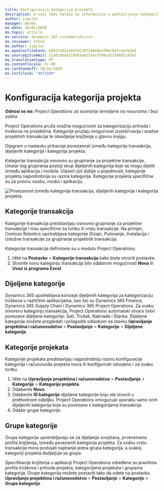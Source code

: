 ```yaml
---
title: Konfiguracija kategorija projekta
description: U ovoj temi nalaze se informacije o postavljanju kategorija projekta.
author: sigitac
manager: Annbe
ms.date: 10/01/2020
ms.topic: article
ms.service: dynamics-365-customerservice
ms.reviewer: kfend
ms.author: sigitac
ms.openlocfilehash: 84033182ce047d230724409eef9bc6afcaefd2b4
ms.sourcegitcommit: 11a61db54119503e82faec5f99c4273e8d1247e5
ms.translationtype: HT
ms.contentlocale: hr-HR
ms.lasthandoff: 10/16/2020
ms.locfileid: "4073284"
---
```

# <a name="configure-project-categories"></a>Konfiguracija kategorija projekta

_**Odnosi se na:** Project Operations za scenarije temeljene na resursima / bez zaliha_

Project Operations pruža snažne mogućnosti za kategorizaciju prihoda i troškova na projektima. Kategorije pružaju mogućnost izvješćivanja i analize projektnih transakcija te obavljanje knjiženja u glavnu knjigu.

Dijagram u nastavku prikazuje povezanost između kategorija transakcija, dijeljenih kategorija i kategorija projekta. 

Kategorije transakcija osnovno su grupiranje za projektne transakcije. Unutar tog grupiranja postoji skup dijeljenih kategorija koje se mogu dijeliti između aplikacija i modula. Ulazeći još dublje u pojedinosti, kategorije projekta najpodrobnija su razina kategorija. Kategorije projekta specifične su za pravnu osobu, modul i aplikaciju.

![Povezanost između kategorija transakcija, dijeljenih kategorija i kategorija projekta.](media/project-categories.png)

## <a name="transaction-categories"></a>Kategorije transakcija

Kategorije transakcija predstavljaju osnovno grupiranje za projektne transakcije i nisu specifične za tvrtku ili vrstu transakcije. Na primjer, Contoso Robotics upotrebljava kategorije Dizajn, Putovanje, Instalacija i Uslužne transakcije za grupiranje projektnih transakcija.

Kategorije transakcija definirane su u modulu Project Operations. 
1. Idite na **Postavke** \> **Kategorije transakcija** kako biste otvorili postavke. 
2. Stvorite novu kategoriju transakcija bilo odabirom mogućnosti **Nova** ili **Uvoz iz programa Excel**.

## <a name="shared-categories"></a>Dijeljene kategorije

Dynamics 365 upotrebljava koncept dijeljenih kategorija za kategorizaciju troškova u različitim aplikacijama, kao što su Dynamics 365 Finance, Dynamics 365 Supply Chain i Dynamics 365 Project Operations. Za svaku stvorenu kategoriju transakcija, Project Operations automatski stvara četiri povezane dijeljene kategorije: Sati, Trošak, Naknade i Stavka. Dijeljene kategorije možete pregledati i prilagoditi odlaskom na stavku **Upravljanje projektima i računovodstvo** \> **Postavljanje** \> **Kategorije** \> **Dijeljene kategorije**.

## <a name="project-categories"></a>Kategorije projekata

Kategorije projekata predstavljaju najpodrobniju razinu konfiguracije kategorija i računovođa projekta mora ih konfigurirati odvojeno i za svaku tvrtku.

1. Idite na **Upravljanje projektima i računovodstvo** \> **Postavljanje** \> **Kategorije** \> **Kategorije projekta**.
2. Odaberite **Novo**.
3. Odaberite **ID kategorije** dijeljene kategorije koju ste stvorili u prethodnom odjeljku. Project Operations omogućuje uporabu samo onih dijeljenih kategorija koje su povezane s kategorijama transakcija.
4. Odabir grupe kategorije.

## <a name="category-groups"></a>Grupe kategorije

Grupe kategorija upotrebljavaju se za dijeljenje svojstava, prvenstveno profila knjiženja, između povezanih kategorija projekta. Za svaku vrstu transakcije mora postojati najmanje jedna grupa kategorija, a svakoj kategoriji projekta dodjeljuje se grupa.

Specifikacije knjiženja u aplikaciji Project Operations određene su pravilima profila troškova i prihoda projekta, kategorijama projekata i grupama kategorija. Grupe kategorija možete postaviti tako da odete na postavku **Upravljanje projektima i računovodstvo** \> **Postavljanje** \> **Kategorije** \> **Grupe kategorija**.
